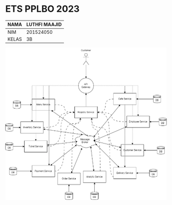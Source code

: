 # ETS PPLBO 2023


| NAMA  | LUTHFI MAAJID |
|-------|---------------|
| NIM   | 201524050     |
| KELAS | 3B            |

![diagram arsitektur microservices](./diagram.png)
